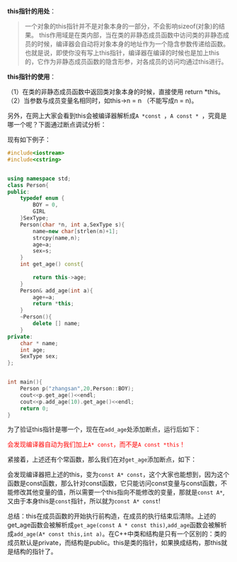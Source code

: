 **this指针的用处**：

> 一个对象的this指针并不是对象本身的一部分，不会影响sizeof(对象)的结果。
this作用域是在类内部，当在类的非静态成员函数中访问类的非静态成员的时候，编译器会自动将对象本身的地址作为一个隐含参数传递给函数。也就是说，即使你没有写上this指针，编译器在编译的时候也是加上this的，它作为非静态成员函数的隐含形参，对各成员的访问均通过this进行。

**this指针的使用**：

（1）在类的非静态成员函数中返回类对象本身的时候，直接使用 return *this。
（2）当参数与成员变量名相同时，如this->n = n （不能写成n = n)。



另外，在网上大家会看到this会被编译器解析成`A *const `，`A const * `，究竟是哪一个呢？下面通过断点调试分析：

现有如下例子：

```c++
#include<iostream>
#include<cstring>


using namespace std;
class Person{
public:
    typedef enum {
        BOY = 0, 
        GIRL 
    }SexType;
    Person(char *n, int a,SexType s){
        name=new char[strlen(n)+1];
        strcpy(name,n);
        age=a;
        sex=s;
    }
    int get_age() const{
    
        return this->age; 
    }
    Person& add_age(int a){
        age+=a;
        return *this; 
    }
    ~Person(){
        delete [] name;
    }
private:
    char * name;
    int age;
    SexType sex;
};


int main(){
    Person p("zhangsan",20,Person::BOY); 
    cout<<p.get_age()<<endl;
	cout<<p.add_age(10).get_age()<<endl;
    return 0;
}
```

为了验证this指针是哪一个，现在在`add_age`处添加断点，运行后如下：

<font style="color:red">会发现编译器自动为我们加上`A* const`，而不是`A const *this`！</font>

紧接着，上述还有个常函数，那么我们在对`get_age`添加断点，如下：

会发现编译器把上述的this，变为`const A* const`，这个大家也能想到，因为这个函数是const函数，那么针对const函数，它只能访问const变量与const函数，不能修改其他变量的值，所以需要一个this指向不能修改的变量，那就是`const A*`,又由于本身this是`const`指针，所以就为`const A* const`!

总结：this在成员函数的开始执行前构造，在成员的执行结束后清除。上述的get_age函数会被解析成`get_age(const A * const this)`,`add_age`函数会被解析成`add_age(A* const this,int a)`。在C++中类和结构是只有一个区别的：类的成员默认是private，而结构是public。this是类的指针，如果换成结构，那this就是结构的指针了。